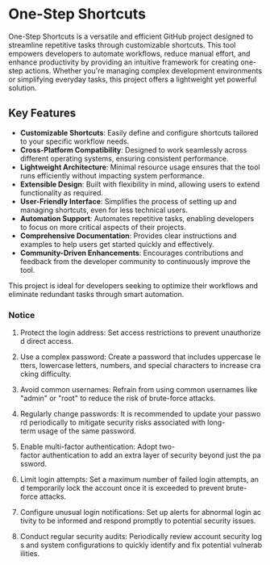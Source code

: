 # One-Step Shortcuts

One-Step Shortcuts is a versatile and efficient GitHub project designed to streamline repetitive tasks through customizable shortcuts. This tool empowers developers to automate workflows, reduce manual effort, and enhance productivity by providing an intuitive framework for creating one-step actions. Whether you're managing complex development environments or simplifying everyday tasks, this project offers a lightweight yet powerful solution.

## Key Features

- **Customizable Shortcuts**: Easily define and configure shortcuts tailored to your specific workflow needs.
- **Cross-Platform Compatibility**: Designed to work seamlessly across different operating systems, ensuring consistent performance.
- **Lightweight Architecture**: Minimal resource usage ensures that the tool runs efficiently without impacting system performance.
- **Extensible Design**: Built with flexibility in mind, allowing users to extend functionality as required.
- **User-Friendly Interface**: Simplifies the process of setting up and managing shortcuts, even for less technical users.
- **Automation Support**: Automates repetitive tasks, enabling developers to focus on more critical aspects of their projects.
- **Comprehensive Documentation**: Provides clear instructions and examples to help users get started quickly and effectively.
- **Community-Driven Enhancements**: Encourages contributions and feedback from the developer community to continuously improve the tool.

This project is ideal for developers seeking to optimize their workflows and eliminate redundant tasks through smart automation.

### Notice

1.  Protect the login address: Set access restrictions to prevent unauthorized direct access.
    
2.  Use a complex password: Create a password that includes uppercase letters, lowercase letters, numbers, and special characters to increase cracking difficulty.
    
3.  Avoid common usernames: Refrain from using common usernames like "admin" or "root" to reduce the risk of brute-force attacks.
    
4.  Regularly change passwords: It is recommended to update your password periodically to mitigate security risks associated with long-term usage of the same password.
    
5.  Enable multi-factor authentication: Adopt two-factor authentication to add an extra layer of security beyond just the password.
    
6.  Limit login attempts: Set a maximum number of failed login attempts, and temporarily lock the account once it is exceeded to prevent brute-force attacks.
    
7.  Configure unusual login notifications: Set up alerts for abnormal login activity to be informed and respond promptly to potential security issues.
    
8.  Conduct regular security audits: Periodically review account security logs and system configurations to quickly identify and fix potential vulnerabilities.
        